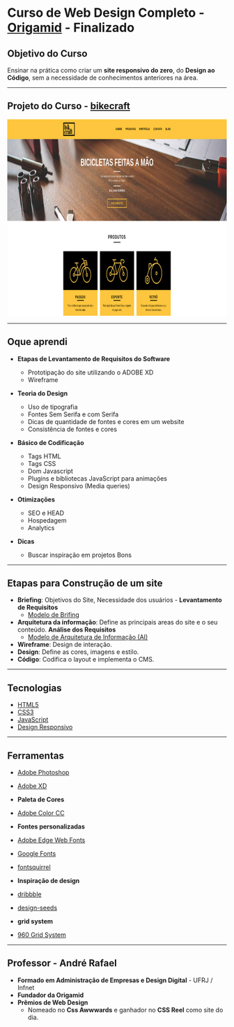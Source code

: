 # Curso de Web Design Completo - [Origamid](https://www.origamid.com/curso/web-design-completo) - Finalizado

## Objetivo do Curso

Ensinar na prática como criar um **site responsivo do zero**, do **Design ao Código**, sem a necessidade de conhecimentos anteriores na área.

___

## Projeto do Curso - [bikecraft](https://bikcraft.com/)

[<img src="./readme/bikcraft.png" width="100%" height="450"/>](https://bikcraft.com/)

___

## Oque aprendi

* **Etapas de Levantamento de Requisitos do Software**
  + Prototipação do site utilizando o ADOBE XD
  + Wireframe

* **Teoria do Design**
  + Uso de tipografia
  + Fontes Sem Serifa e com Serifa
  + Dicas de quantidade de fontes e cores em um website
  + Consistência de fontes e cores

* **Básico de Codificação**
  + Tags HTML
  + Tags CSS
  + Dom Javascript
  + Plugins e bibliotecas JavaScript para animações
  + Design Responsivo (Media queries)

* **Otimizações**
  + SEO e HEAD
  + Hospedagem
  + Analytics

* **Dicas**
  + Buscar inspiração em projetos Bons 
  
___

## Etapas para Construção de um site

* **Briefing**: Objetivos do Site, Necessidade dos usuários - **Levantamento de Requisitos**
  + [Modelo de Brifing](https://github.com/MatheusGomesWeb/Cursos-Origamid/tree/master/WebDesign-Completo/bikecraft/planejamento/bikcraft_briefing.pdf)
* **Arquitetura da informação**: Define as principais areas do site e o seu conteúdo. **Análise dos Requisitos**
  + [Modelo de Arquitetura de Informação (AI)](https://github.com/MatheusGomesWeb/Cursos-Origamid/tree/master/WebDesign-Completo/bikecraft/planejamento/bikcraft_ai.pdf)
* **Wireframe**: Design de interação.
* **Design**: Define as cores, imagens e estilo.
* **Código**: Codifica o layout e implementa o CMS.

___

## Tecnologias

* [HTML5](https://developer.mozilla.org/pt-BR/docs/Web/HTML)
* [CSS3](https://developer.mozilla.org/pt-BR/docs/Web/CSS)
* [JavaScript](https://developer.mozilla.org/pt-BR/docs/Web/JavaScript)
* [Design Responsivo](https://medium.com/@fnandaleite/entendendo-as-diferen%C3%A7as-entre-design-responsivo-adaptativo-e-mobile-first-ea3c61fc9181)

___

## Ferramentas

  + [Adobe Photoshop](https://www.adobe.com/br/products/photoshop.html)
  + [Adobe XD](https://www.adobe.com/br/products/xd.html)

  + **Paleta de Cores**
  + [Adobe Color CC](https://color.adobe.com/pt/create/color-wheel) 

  + **Fontes personalizadas**
  + [Adobe Edge Web Fonts](https://fonts.adobe.com/)
  + [Google Fonts](https://fonts.google.com/)
  + [fontsquirrel](https://www.fontsquirrel.com/)

  + **Inspiração de design**
  + [dribbble](https://dribbble.com/)
  + [design-seeds](https://www.design-seeds.com/)

  + **grid system**
  + [960 Grid System](https://960.gs/)

___

## Professor - André Rafael

  + **Formado em Administração de Empresas e Design Digital** - UFRJ / Infnet
  + **Fundador da Origamid**
  + **Prêmios de Web Design**
    - Nomeado no **Css Awwwards** e ganhador no **CSS Reel** como site do dia.
